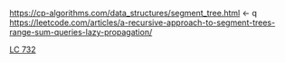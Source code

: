 https://cp-algorithms.com/data_structures/segment_tree.html
← q
https://leetcode.com/articles/a-recursive-approach-to-segment-trees-range-sum-queries-lazy-propagation/

[LC 732](https://leetcode.com/problems/my-calendar-iii/)
